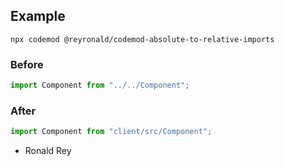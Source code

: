 ## Example

```
npx codemod @reyronald/codemod-absolute-to-relative-imports
```

### Before

```ts
import Component from "../../Component";
```

### After

```ts
import Component from "client/src/Component";
```

- Ronald Rey
